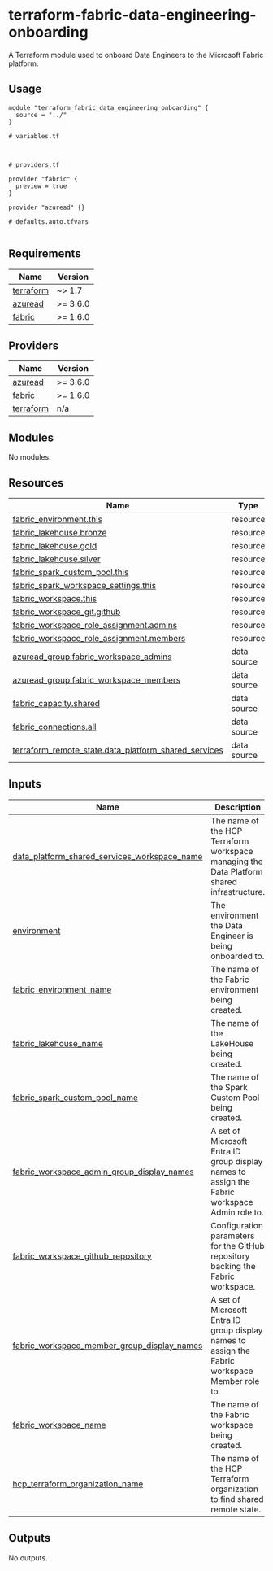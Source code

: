 # terraform-fabric-data-engineering-onboarding
A Terraform module used to onboard Data Engineers to the Microsoft Fabric platform.

<!-- BEGIN_TF_DOCS -->
## Usage

```hcl
module "terraform_fabric_data_engineering_onboarding" {
  source = "../"
}

# variables.tf



# providers.tf

provider "fabric" {
  preview = true
}

provider "azuread" {}
```

```hcl
# defaults.auto.tfvars


```

## Requirements

| Name | Version |
|------|---------|
| <a name="requirement_terraform"></a> [terraform](#requirement\_terraform) | ~> 1.7 |
| <a name="requirement_azuread"></a> [azuread](#requirement\_azuread) | >= 3.6.0 |
| <a name="requirement_fabric"></a> [fabric](#requirement\_fabric) | >= 1.6.0 |

## Providers

| Name | Version |
|------|---------|
| <a name="provider_azuread"></a> [azuread](#provider\_azuread) | >= 3.6.0 |
| <a name="provider_fabric"></a> [fabric](#provider\_fabric) | >= 1.6.0 |
| <a name="provider_terraform"></a> [terraform](#provider\_terraform) | n/a |

## Modules

No modules.

## Resources

| Name | Type |
|------|------|
| [fabric_environment.this](https://registry.terraform.io/providers/microsoft/fabric/latest/docs/resources/environment) | resource |
| [fabric_lakehouse.bronze](https://registry.terraform.io/providers/microsoft/fabric/latest/docs/resources/lakehouse) | resource |
| [fabric_lakehouse.gold](https://registry.terraform.io/providers/microsoft/fabric/latest/docs/resources/lakehouse) | resource |
| [fabric_lakehouse.silver](https://registry.terraform.io/providers/microsoft/fabric/latest/docs/resources/lakehouse) | resource |
| [fabric_spark_custom_pool.this](https://registry.terraform.io/providers/microsoft/fabric/latest/docs/resources/spark_custom_pool) | resource |
| [fabric_spark_workspace_settings.this](https://registry.terraform.io/providers/microsoft/fabric/latest/docs/resources/spark_workspace_settings) | resource |
| [fabric_workspace.this](https://registry.terraform.io/providers/microsoft/fabric/latest/docs/resources/workspace) | resource |
| [fabric_workspace_git.github](https://registry.terraform.io/providers/microsoft/fabric/latest/docs/resources/workspace_git) | resource |
| [fabric_workspace_role_assignment.admins](https://registry.terraform.io/providers/microsoft/fabric/latest/docs/resources/workspace_role_assignment) | resource |
| [fabric_workspace_role_assignment.members](https://registry.terraform.io/providers/microsoft/fabric/latest/docs/resources/workspace_role_assignment) | resource |
| [azuread_group.fabric_workspace_admins](https://registry.terraform.io/providers/hashicorp/azuread/latest/docs/data-sources/group) | data source |
| [azuread_group.fabric_workspace_members](https://registry.terraform.io/providers/hashicorp/azuread/latest/docs/data-sources/group) | data source |
| [fabric_capacity.shared](https://registry.terraform.io/providers/microsoft/fabric/latest/docs/data-sources/capacity) | data source |
| [fabric_connections.all](https://registry.terraform.io/providers/microsoft/fabric/latest/docs/data-sources/connections) | data source |
| [terraform_remote_state.data_platform_shared_services](https://registry.terraform.io/providers/hashicorp/terraform/latest/docs/data-sources/remote_state) | data source |

## Inputs

| Name | Description | Type | Default | Required |
|------|-------------|------|---------|:--------:|
| <a name="input_data_platform_shared_services_workspace_name"></a> [data\_platform\_shared\_services\_workspace\_name](#input\_data\_platform\_shared\_services\_workspace\_name) | The name of the HCP Terraform workspace managing the Data Platform shared infrastructure. | `string` | `"azure-fabric-shared-services"` | no |
| <a name="input_environment"></a> [environment](#input\_environment) | The environment the Data Engineer is being onboarded to. | `string` | `"dev"` | no |
| <a name="input_fabric_environment_name"></a> [fabric\_environment\_name](#input\_fabric\_environment\_name) | The name of the Fabric environment being created. | `string` | `"env-banana-123000100101-233"` | no |
| <a name="input_fabric_lakehouse_name"></a> [fabric\_lakehouse\_name](#input\_fabric\_lakehouse\_name) | The name of the LakeHouse being created. | `string` | `"lh_banana_123000100101_233"` | no |
| <a name="input_fabric_spark_custom_pool_name"></a> [fabric\_spark\_custom\_pool\_name](#input\_fabric\_spark\_custom\_pool\_name) | The name of the Spark Custom Pool being created. | `string` | `"sprk-banana-123000100101-233"` | no |
| <a name="input_fabric_workspace_admin_group_display_names"></a> [fabric\_workspace\_admin\_group\_display\_names](#input\_fabric\_workspace\_admin\_group\_display\_names) | A set of Microsoft Entra ID group display names to assign the Fabric workspace Admin role to. | `set(string)` | <pre>[<br/>  "Data Platform Engineering"<br/>]</pre> | no |
| <a name="input_fabric_workspace_github_repository"></a> [fabric\_workspace\_github\_repository](#input\_fabric\_workspace\_github\_repository) | Configuration parameters for the GitHub repository backing the Fabric workspace. | <pre>object({<br/>    owner = string<br/>    name  = string<br/>  })</pre> | <pre>{<br/>  "name": "microsoft-fabric-workspaces",<br/>  "owner": "craigsloggett-lab"<br/>}</pre> | no |
| <a name="input_fabric_workspace_member_group_display_names"></a> [fabric\_workspace\_member\_group\_display\_names](#input\_fabric\_workspace\_member\_group\_display\_names) | A set of Microsoft Entra ID group display names to assign the Fabric workspace Member role to. | `set(string)` | <pre>[<br/>  "Data Engineering"<br/>]</pre> | no |
| <a name="input_fabric_workspace_name"></a> [fabric\_workspace\_name](#input\_fabric\_workspace\_name) | The name of the Fabric workspace being created. | `string` | `"ws-banana-123000100101-233"` | no |
| <a name="input_hcp_terraform_organization_name"></a> [hcp\_terraform\_organization\_name](#input\_hcp\_terraform\_organization\_name) | The name of the HCP Terraform organization to find shared remote state. | `string` | `"craigsloggett-lab"` | no |

## Outputs

No outputs.
<!-- END_TF_DOCS -->